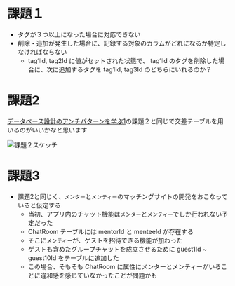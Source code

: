 # 課題１
* タグが３つ以上になった場合に対応できない
* 削除・追加が発生した場合に、記録する対象のカラムがどれになるか特定しなければならない
  * tag1Id, tag2Id に値がセットされた状態で、 tag1Id のタグを削除した場合に、次に追加するタグを tag1Id, tag3Id のどちらにいれるのか？

# 課題2

[データベース設計のアンチパターンを学ぶ1](データベース設計のアンチパターンを学ぶ1)の課題２と同じで交差テーブルを用いるのがいいかなと思います

![課題２スケッチ](https://lucid.app/publicSegments/view/93d14656-6761-434f-bf16-6775d1343b42/image.png)

# 課題3

* 課題2と同じく、`メンター`と`メンティー`のマッチングサイトの開発をおこなっていると仮定する
  * 当初、アプリ内のチャット機能は`メンター`と`メンティー`でしか行われない予定だった
  * ChatRoom テーブルには mentorId と menteeId が存在する
  * そこに`メンティー`が、ゲストを招待できる機能が加わった
  * ゲストも含めたグループチャットを成立させるために guest1Id ~ guest10Id をテーブルに追加した
  * この場合、そもそも ChatRoom に属性にメンターとメンティーがいることに違和感を感じていなかったことが問題かも
